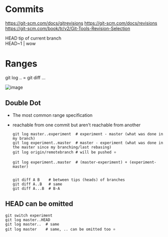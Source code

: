 # Commits
https://git-scm.com/docs/gitrevisions
https://git-scm.com/docs/revisions
https://git-scm.com/book/tr/v2/Git-Tools-Revision-Selection


HEAD  tip of current branch  
HEAD~1 | wow

# Ranges

git log .. = git diff ...

![image](https://github.com/zzzamyatin/languages/assets/10171333/379bb119-125b-4665-9ac0-e819babe2c88)

## Double Dot
* The most common range specification
* reachable from one commit but aren’t reachable from another

      git log master..experiment  # experiment - master (what was done in my branch)
      git log experiment..master  # master - experiment (what was done in the master since my branching/last rebasing)
      git log origin/remotebranch # will be pushed ⭐

      git log experiment..master  # (master-experiment) + (experiment-master)


      git diff A B    # between tips (heads) of branches
      git diff A..B   # same
      git diff A...B  # B-A

## HEAD can be omitted
    git switch experiment
    git log master..HEAD
    git log master..  # same
    git log master    # same, .. can be omitted too ⭐

